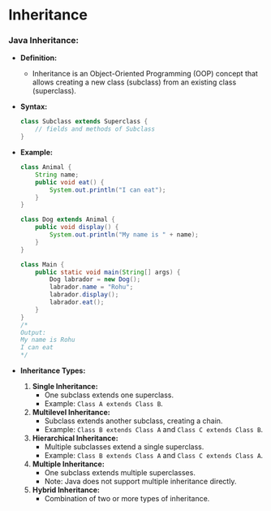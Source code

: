 # Inheritance

### Java Inheritance:

* **Definition:**
  * Inheritance is an Object-Oriented Programming (OOP) concept that allows creating a new class (subclass) from an existing class (superclass).
*   **Syntax:**

    ```java
    class Subclass extends Superclass {
        // fields and methods of Subclass
    }
    ```
*   **Example:**

    ```java
    class Animal {
        String name;
        public void eat() {
            System.out.println("I can eat");
        }
    }

    class Dog extends Animal {
        public void display() {
            System.out.println("My name is " + name);
        }
    }

    class Main {
        public static void main(String[] args) {
            Dog labrador = new Dog();
            labrador.name = "Rohu";
            labrador.display();
            labrador.eat();
        }
    }
    /*
    Output:
    My name is Rohu
    I can eat
    */
    ```
* **Inheritance Types:**
  1. **Single Inheritance:**
     * One subclass extends one superclass.
     * Example: `Class A extends Class B`.
  2. **Multilevel Inheritance:**
     * Subclass extends another subclass, creating a chain.
     * Example: `Class B extends Class A` and `Class C extends Class B`.
  3. **Hierarchical Inheritance:**
     * Multiple subclasses extend a single superclass.
     * Example: `Class B extends Class A` and `Class C extends Class A`.
  4. **Multiple Inheritance:**
     * One subclass extends multiple superclasses.
     * Note: Java does not support multiple inheritance directly.
  5. **Hybrid Inheritance:**
     * Combination of two or more types of inheritance.
